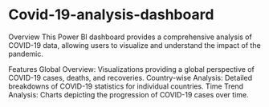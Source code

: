 # Covid-19-analysis-dashboard
Overview
This Power BI dashboard provides a comprehensive analysis of COVID-19 data, allowing users to visualize and understand the impact of the pandemic. 

Features
Global Overview: Visualizations providing a global perspective of COVID-19 cases, deaths, and recoveries.
Country-wise Analysis: Detailed breakdowns of COVID-19 statistics for individual countries.
Time Trend Analysis: Charts depicting the progression of COVID-19 cases over time.
